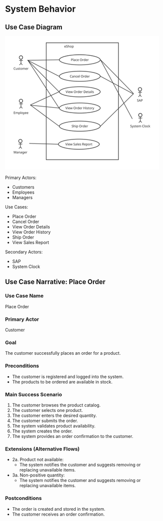 # System Behavior

## Use Case Diagram

![Use Case Diagram](images/use-case-diagram.jpg)

Primary Actors:
- Customers
- Employees
- Managers

Use Cases:
- Place Order
- Cancel Order
- View Order Details
- View Order History
- Ship Order
- View Sales Report

Secondary Actors:
- SAP
- System Clock

## Use Case Narrative: Place Order

### Use Case Name
Place Order

### Primary Actor
Customer

### Goal
The customer successfully places an order for a product.

### Preconditions
- The customer is registered and logged into the system.
- The products to be ordered are available in stock.

### Main Success Scenario
1. The customer browses the product catalog.
2. The customer selects one product.
3. The customer enters the desired quantity.
4. The customer submits the order.
5. The system validates product availability.
7. The system creates the order.
8. The system provides an order confirmation to the customer.

### Extensions (Alternative Flows)
- 2a. Product not available:
	- The system notifies the customer and suggests removing or replacing unavailable items.
- 3a. Non-positive quantity:
	- The system notifies the customer and suggests removing or replacing unavailable items.

### Postconditions
- The order is created and stored in the system.
- The customer receives an order confirmation.
